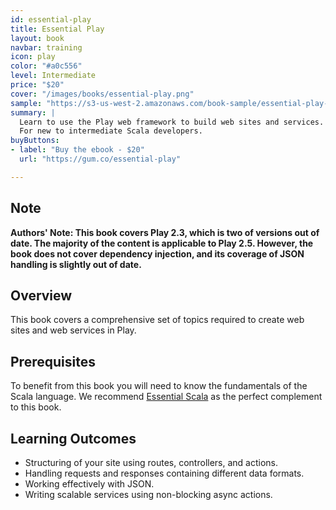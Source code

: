 ```yaml
---
id: essential-play
title: Essential Play
layout: book
navbar: training
icon: play
color: "#a0c556"
level: Intermediate
price: "$20"
cover: "/images/books/essential-play.png"
sample: "https://s3-us-west-2.amazonaws.com/book-sample/essential-play-preview-with-full-toc.pdf"
summary: |
  Learn to use the Play web framework to build web sites and services.
  For new to intermediate Scala developers.
buyButtons:
- label: "Buy the ebook - $20"
  url: "https://gum.co/essential-play"

---
```


## Note

**Authors' Note: This book covers Play 2.3, which is two of versions out of date. The majority of the content is applicable to Play 2.5. However, the book does not cover dependency injection, and its coverage of JSON handling is slightly out of date.**

## Overview

This book covers a comprehensive set of topics required to create web sites and web services in Play.

## Prerequisites

To benefit from this book you will need to know the fundamentals of the Scala language.
We recommend [Essential Scala](/training/courses/essential-scala) as the perfect complement to this book.

## Learning Outcomes

- Structuring of your site using routes, controllers, and actions.
- Handling requests and responses containing different data formats.
- Working effectively with JSON.
- Writing scalable services using non-blocking async actions.
